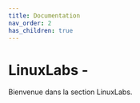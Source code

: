 ```yaml
---
title: Documentation
nav_order: 2
has_children: true
---
```


# LinuxLabs - 

Bienvenue dans la section LinuxLabs.
